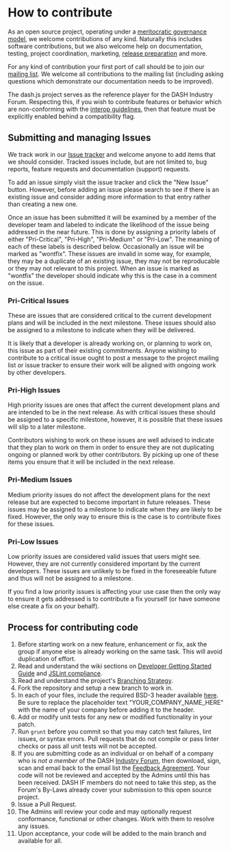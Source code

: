 # How to contribute #
As an open source project, operating under a [meritocratic governance model](https://github.com/Dash-Industry-Forum/dash.js/wiki/governance-model), we welcome contributions of any kind. Naturally this includes software contributions, but we also welcome help on documentation, testing, project coordination, marketing, [release preparation](https://github.com/Dash-Industry-Forum/dash.js/wiki/Release-Management) and more.

For any kind of contribution your first port of call should be to join our [mailing list]( https://groups.google.com/d/forum/dashjs). We welcome all contributions to the mailing list (including asking questions which demonstrate our documentation needs to be improved).

The dash.js project serves as the reference player for the DASH Industry Forum. Respecting this, if you wish to contribute features or behavior which are non-conforming with the [interop guidelines](http://dashif.org/guidelines/), then that feature must be explicitly enabled behind a compatibility flag. 

## Submitting and managing Issues

We track work in our [Issue tracker](https://github.com/Dash-Industry-Forum/dash.js/issues) and welcome anyone to add items that we should consider. Tracked issues include, but are not limited to, bug reports, feature requests and documentation (support) requests.

To add an issue simply visit the issue tracker and click the "New Issue" button. However, before adding an issue please search to see if there is an existing issue and consider adding more information to that entry rather than creating a new one.

Once an issue has been submitted it will be examined by a member of the developer team and labeled to indicate the likelihood of the issue being addressed in the near future. This is done by assigning a priority labels of either "Pri-Critical", "Pri-High", "Pri-Medium" or "Pri-Low". The meaning of each of these labels is described below. Occasionally an issue will be marked as "wontfix". These issues are invalid in some way, for example, they may be a duplicate of an existing issue, they may not be reproducable or they may not relevant to this project. When an issue is marked as "wontfix" the developer should indicate why this is the case in a comment on the issue.

### Pri-Critical Issues

These are issues that are considered critical to the current development plans and will be included in the next milestone. These issues should also be assigned to a milestone to indicate when they will be delivered.

It is likely that a developer is already working on, or planning to work on, this issue as part of their existing commitments. Anyone wishing to contribute to a critical issue ought to post a message to the project mailing list or issue tracker to ensure their work will be aligned with ongoing work by other developers.

### Pri-High Issues

High priority issues are ones that affect the current development plans and are intended to be in the next release. As with critical issues these should be assigned to a specific milestone, however, it is possible that these issues will slip to a later milestone.

Contributors wishing to work on these issues are well advised to indicate that they plan to work on them in order to ensure they are not duplicating ongoing or planned work by other contributors. By picking up one of these items you ensure that it will be included in the next release.

### Pri-Medium Issues

Medium priority issues do not affect the development plans for the next release but are expected to become important in future releases. These issues may be assigned to a milestone to indicate when they are likely to be fixed. However, the only way to ensure this is the case is to contribute fixes for these issues.

### Pri-Low Issues

Low priority issues are considered valid issues that users might see. However, they are not currently considered important by the current developers. These issues are unlikely to be fixed in the foreseeable future and thus will not be assigned to a milestone.

If you find a low priority issues is affecting your use case then the only way to ensure it gets addressed is to contribute a fix yourself (or have someone else create a fix on your behalf).

## Process for contributing code

1. Before starting work on a new feature, enhancement or fix, ask the group if anyone else is already working on the same task. This will avoid duplication of effort.
1. Read and understand the wiki sections on [Developer Getting Started Guide](https://github.com/Dash-Industry-Forum/dash.js/wiki/Developer-Getting-Started-Guide) and [JSLint compliance](https://github.com/Dash-Industry-Forum/dash.js/wiki/JSLint-Compliance).
1. Read and understand the project's [Branching Strategy](http://nvie.com/posts/a-successful-git-branching-model/).
1. Fork the repository and setup a new branch to work in.
1. In each of your files, include the required BSD-3 header available [here](http://dashif.org/documents/dash.js.license-header.May2013.txt). Be sure to replace the placeholder text "YOUR_COMPANY_NAME_HERE" with the name of your company before adding it to the header.
1. Add or modify unit tests for any new or modified functionality in your patch.
1. Run `grunt` before you commit so that you may catch test failures, lint issues, or syntax errors. Pull requests that do not compile or pass linter checks or pass all unit tests will not be accepted.
1. If you are submitting code as an individual or on behalf of a company who is _not a member_ of the DASH [Industry Forum](http://dashif.org/members), then download, sign, scan and email back to the email list the [Feedback Agreement](http://dashif.org/wp-content/uploads/2015/04/DASH-IF-Feedback-Agreement-3-7-2014.pdf). Your code will not be reviewed and accepted by the Admins until this has been received. DASH IF members do not need to take this step, as the Forum's By-Laws already cover your submission to this open source project.
1. Issue a Pull Request.
1. The Admins will review your code and may optionally request conformance, functional or other changes. Work with them to resolve any issues.
1. Upon acceptance, your code will be added to the main branch and available for all.
